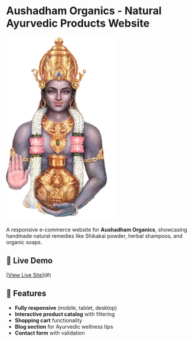 # Aushadham Organics - Natural Ayurvedic Products Website

![Aushadham Organics Logo](assets/images/logo.png)

A responsive e-commerce website for **Aushadham Organics**, showcasing handmade natural remedies like Shikakai powder, herbal shampoos, and organic soaps.

## 🌿 Live Demo
[[View Live Site]( https://knsaishraddha.github.io/-capstone-project---aushadham/)](#)

## 🚀 Features
- **Fully responsive** (mobile, tablet, desktop)
- **Interactive product catalog** with filtering
- **Shopping cart** functionality
- **Blog section** for Ayurvedic wellness tips
- **Contact form** with validation

